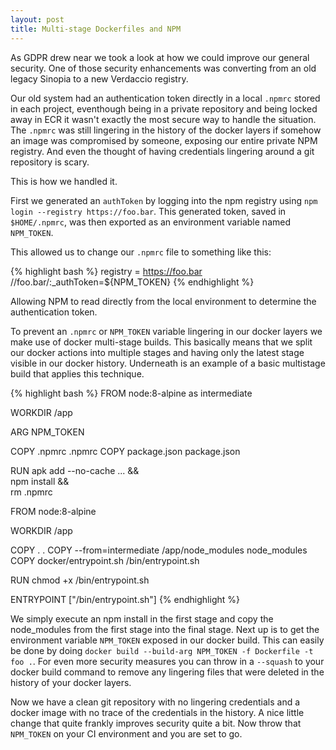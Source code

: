 ```yaml
---
layout: post
title: Multi-stage Dockerfiles and NPM
---
```

As GDPR drew near we took a look at how we could improve our general security. One of those security enhancements was converting from an old legacy Sinopia to a new Verdaccio registry.

Our old system had an authentication token directly in a local `.npmrc` stored in each project, eventhough being in a private repository and being locked away in ECR it wasn't exactly the most secure way to handle the situation. The `.npmrc` was still lingering in the history of the docker layers if somehow an image was compromised by someone, exposing our entire private NPM registry. And even the thought of having credentials lingering around a git repository is scary.

This is how we handled it. 

First we generated an `authToken` by logging into the npm registry using `npm login --registry https://foo.bar`. This generated token, saved in `$HOME/.npmrc`, was then exported as an environment variable named `NPM_TOKEN`.

This allowed us to change our `.npmrc` file to something like this:

{% highlight bash %}
registry = https://foo.bar
//foo.bar/:_authToken=${NPM_TOKEN}
{% endhighlight %}

Allowing NPM to read directly from the local environment to determine the authentication token. 

To prevent an `.npmrc` or `NPM_TOKEN` variable lingering in our docker layers we make use of docker multi-stage builds. This basically means that we split our docker actions into multiple stages and having only the latest stage visible in our docker history. Underneath is an example of a basic multistage build that applies this technique.

{% highlight bash %}
FROM node:8-alpine as intermediate

WORKDIR /app

ARG NPM_TOKEN

COPY .npmrc .npmrc
COPY package.json package.json

RUN apk add --no-cache ... && \
  npm install && \
  rm .npmrc

FROM node:8-alpine

WORKDIR /app

COPY . .
COPY --from=intermediate /app/node_modules node_modules
COPY docker/entrypoint.sh /bin/entrypoint.sh

RUN chmod +x /bin/entrypoint.sh

ENTRYPOINT ["/bin/entrypoint.sh"]
{% endhighlight %}

We simply execute an npm install in the first stage and copy the node_modules from the first stage into the final stage. Next up is to get the environment variable `NPM_TOKEN` exposed in our docker build. This can easily be done by doing `docker build --build-arg NPM_TOKEN -f Dockerfile -t foo .`. For even more security measures you can throw in a `--squash` to your docker build command to remove any lingering files that were deleted in the history of your docker layers.

Now we have a clean git repository with no lingering credentials and a docker image with no trace of the credentials in the history. A nice little change that quite frankly improves security quite a bit. Now throw that `NPM_TOKEN` on your CI environment and you are set to go.
